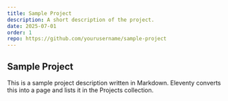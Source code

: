 ```yaml
---
title: Sample Project
description: A short description of the project.
date: 2025-07-01
order: 1
repo: https://github.com/yourusername/sample-project
---
```

## Sample Project

This is a sample project description written in Markdown. Eleventy converts this into a page and lists it in the Projects collection.